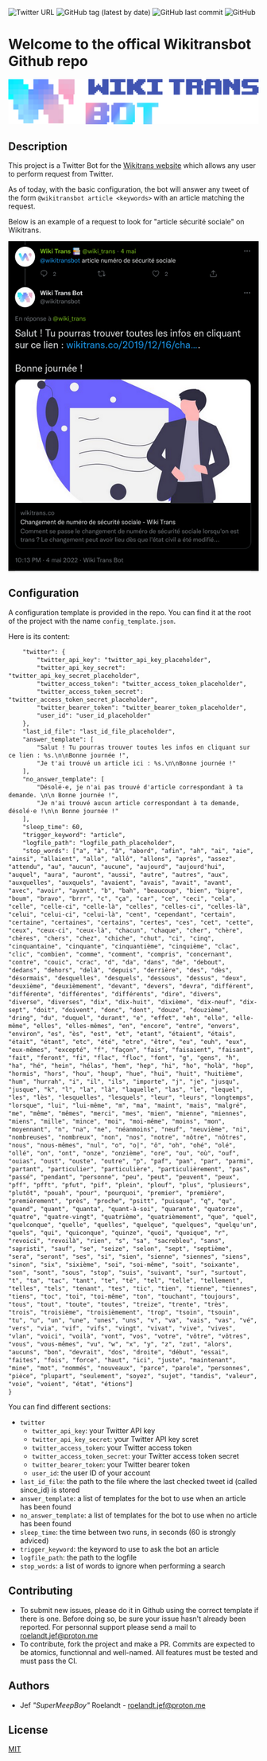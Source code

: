 ![Twitter URL](https://img.shields.io/twitter/url?color=violet&label=Wikitransbot%20Twitter&style=flat-square&url=https%3A%2F%2Ftwitter.com%2Fwikitransbot) ![GitHub tag (latest by date)](https://img.shields.io/github/v/tag/SuperMeepBoy/wikitransbot?style=flat-square) ![GitHub last commit](https://img.shields.io/github/last-commit/SuperMeepBoy/wikitransbot?color=yellow&style=flat-square) ![GitHub](https://img.shields.io/github/license/SuperMeepBoy/wikitransbot?style=flat-square)

# Welcome to the offical Wikitransbot Github repo

![wikitransbot banner](./assets/wikitransbot_banner_dark.png "Welcome on the official Wikitransbot Github repo")

## Description

This project is a Twitter Bot for the [Wikitrans website](www.wikitransbot.co) which allows any user to perform request from Twitter.

As of today, with the basic configuration, the bot will answer any tweet of the form `@wikitransbot article <keywords>` with an article matching the request.

Below is an example of a request to look for "article sécurité sociale" on Wikitrans.

![screenshot from Twitter illustration an example of request to the Wikitransbot](./assets/screenshot_wikitransbot_example.png)


## Configuration

A configuration template is provided in the repo. You can find it at the root of the project with the name `config_template.json`.

Here is its content:

```{
	"twitter": {
		"twitter_api_key": "twitter_api_key_placeholder",
		"twitter_api_key_secret": "twitter_api_key_secret_placeholder",
		"twitter_access_token": "twitter_access_token_placeholder",
		"twitter_access_token_secret": "twitter_access_token_secret_placeholder",
		"twitter_bearer_token": "twitter_bearer_token_placeholder",
		"user_id": "user_id_placeholder"
	},
	"last_id_file": "last_id_file_placeholder",
	"answer_template": [
		"Salut ! Tu pourras trouver toutes les infos en cliquant sur ce lien : %s.\n\nBonne journée !",
		"Je t'ai trouvé un article ici : %s.\n\nBonne journée !"
	],
	"no_answer_template": [
		"Désolé·e, je n'ai pas trouvé d'article correspondant à ta demande. \n\n Bonne journée !",
		"Je n'ai trouvé aucun article correspondant à ta demande, désolé·e !\n\n Bonne journée !"
	],
	"sleep_time": 60,
	"trigger_keyword": "article",
	"logfile_path": "logfile_path_placeholder",
	"stop_words": ["a", "à", "â", "abord", "afin", "ah", "ai", "aie", "ainsi", "allaient", "allo", "allô", "allons", "après", "assez", "attendu", "au", "aucun", "aucune", "aujourd", "aujourd'hui", "auquel", "aura", "auront", "aussi", "autre", "autres", "aux", "auxquelles", "auxquels", "avaient", "avais", "avait", "avant", "avec", "avoir", "ayant", "b", "bah", "beaucoup", "bien", "bigre", "boum", "bravo", "brrr", "c", "ça", "car", "ce", "ceci", "cela", "celle", "celle-ci", "celle-là", "celles", "celles-ci", "celles-là", "celui", "celui-ci", "celui-là", "cent", "cependant", "certain", "certaine", "certaines", "certains", "certes", "ces", "cet", "cette", "ceux", "ceux-ci", "ceux-là", "chacun", "chaque", "cher", "chère", "chères", "chers", "chez", "chiche", "chut", "ci", "cinq", "cinquantaine", "cinquante", "cinquantième", "cinquième", "clac", "clic", "combien", "comme", "comment", "compris", "concernant", "contre", "couic", "crac", "d", "da", "dans", "de", "debout", "dedans", "dehors", "delà", "depuis", "derrière", "des", "dès", "désormais", "desquelles", "desquels", "dessous", "dessus", "deux", "deuxième", "deuxièmement", "devant", "devers", "devra", "différent", "différente", "différentes", "différents", "dire", "divers", "diverse", "diverses", "dix", "dix-huit", "dixième", "dix-neuf", "dix-sept", "doit", "doivent", "donc", "dont", "douze", "douzième", "dring", "du", "duquel", "durant", "e", "effet", "eh", "elle", "elle-même", "elles", "elles-mêmes", "en", "encore", "entre", "envers", "environ", "es", "ès", "est", "et", "etant", "étaient", "étais", "était", "étant", "etc", "été", "etre", "être", "eu", "euh", "eux", "eux-mêmes", "excepté", "f", "façon", "fais", "faisaient", "faisant", "fait", "feront", "fi", "flac", "floc", "font", "g", "gens", "h", "ha", "hé", "hein", "hélas", "hem", "hep", "hi", "ho", "holà", "hop", "hormis", "hors", "hou", "houp", "hue", "hui", "huit", "huitième", "hum", "hurrah", "i", "il", "ils", "importe", "j", "je", "jusqu", "jusque", "k", "l", "la", "là", "laquelle", "las", "le", "lequel", "les", "lès", "lesquelles", "lesquels", "leur", "leurs", "longtemps", "lorsque", "lui", "lui-même", "m", "ma", "maint", "mais", "malgré", "me", "même", "mêmes", "merci", "mes", "mien", "mienne", "miennes", "miens", "mille", "mince", "moi", "moi-même", "moins", "mon", "moyennant", "n", "na", "ne", "néanmoins", "neuf", "neuvième", "ni", "nombreuses", "nombreux", "non", "nos", "notre", "nôtre", "nôtres", "nous", "nous-mêmes", "nul", "o", "o|", "ô", "oh", "ohé", "olé", "ollé", "on", "ont", "onze", "onzième", "ore", "ou", "où", "ouf", "ouias", "oust", "ouste", "outre", "p", "paf", "pan", "par", "parmi", "partant", "particulier", "particulière", "particulièrement", "pas", "passé", "pendant", "personne", "peu", "peut", "peuvent", "peux", "pff", "pfft", "pfut", "pif", "plein", "plouf", "plus", "plusieurs", "plutôt", "pouah", "pour", "pourquoi", "premier", "première", "premièrement", "près", "proche", "psitt", "puisque", "q", "qu", "quand", "quant", "quanta", "quant-à-soi", "quarante", "quatorze", "quatre", "quatre-vingt", "quatrième", "quatrièmement", "que", "quel", "quelconque", "quelle", "quelles", "quelque", "quelques", "quelqu'un", "quels", "qui", "quiconque", "quinze", "quoi", "quoique", "r", "revoici", "revoilà", "rien", "s", "sa", "sacrebleu", "sans", "sapristi", "sauf", "se", "seize", "selon", "sept", "septième", "sera", "seront", "ses", "si", "sien", "sienne", "siennes", "siens", "sinon", "six", "sixième", "soi", "soi-même", "soit", "soixante", "son", "sont", "sous", "stop", "suis", "suivant", "sur", "surtout", "t", "ta", "tac", "tant", "te", "té", "tel", "telle", "tellement", "telles", "tels", "tenant", "tes", "tic", "tien", "tienne", "tiennes", "tiens", "toc", "toi", "toi-même", "ton", "touchant", "toujours", "tous", "tout", "toute", "toutes", "treize", "trente", "très", "trois", "troisième", "troisièmement", "trop", "tsoin", "tsouin", "tu", "u", "un", "une", "unes", "uns", "v", "va", "vais", "vas", "vé", "vers", "via", "vif", "vifs", "vingt", "vivat", "vive", "vives", "vlan", "voici", "voilà", "vont", "vos", "votre", "vôtre", "vôtres", "vous", "vous-mêmes", "vu", "w", "x", "y", "z", "zut", "alors", "aucuns", "bon", "devrait", "dos", "droite", "début", "essai", "faites", "fois", "force", "haut", "ici", "juste", "maintenant", "mine", "mot", "nommés", "nouveaux", "parce", "parole", "personnes", "pièce", "plupart", "seulement", "soyez", "sujet", "tandis", "valeur", "voie", "voient", "état", "étions"]
}
```

You can find different sections:

- `twitter`
    - `twitter_api_key`: your Twitter API key
    - `twitter_api_key_secret`: your Twitter API key scret
    - `twitter_access_token`: your Twitter access token
    - `twitter_access_token_secret`: your Twitter access token secret
    - `twitter_bearer_token`: your Twitter bearer token
    - `user_id`: the user ID of your account
- `last_id_file`: the path to the file where the last checked tweet id (called since_id) is stored
 - `answer_template`: a list of templates for the bot to use when an article has been found
 - `no_answer_template`: a list of templates for the bot to use when no article has been found
 - `sleep_time`: the time between two runs, in seconds (60 is strongly adviced)
 - `trigger_keyword`: the keyword to use to ask the bot an article
 - `logfile_path`: the path to the logfile
 - `stop_words`: a list of words to ignore when performing a search

## Contributing

- To submit new issues, please do it in Github using the correct template if there is one. Before doing so, be sure your issue hasn't already been reported. For personnal support please send a mail to roelandt.jef@proton.me
- To contribute, fork the project and make a PR. Commits are expected to be atomics, functionnal and well-named. All features must be tested and must pass the CI.


## Authors

- Jef *"SuperMeepBoy"* Roelandt - roelandt.jef@proton.me

## License

[MIT](LICENSE)
